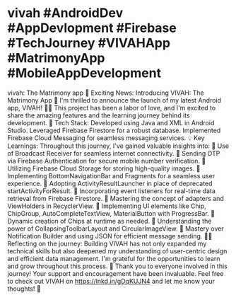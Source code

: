 # vivah #AndroidDev #AppDevlopment #Firebase #TechJourney #VIVAHApp #MatrimonyApp #MobileAppDevelopment
vivah: The Matrimony app
🚀 Exciting News: Introducing VIVAH: The Matrimony App 🎉
I'm thrilled to announce the launch of my latest Android app, VIVAH! 📱✨ This project has been a labor of love, and I'm excited to share the amazing features and the learning journey behind its development.
🔧 Tech Stack:
Developed using Java and XML in Android Studio.
Leveraged Firebase Firestore for a robust database.
Implemented Firebase Cloud Messaging for seamless messaging services.
💡 Key Learnings:
Throughout this journey, I've gained valuable insights into:
🔗 Use of Broadcast Receiver for seamless internet connectivity.
📲 Sending OTP via Firebase Authentication for secure mobile number verification.
📁 Utilizing Firebase Cloud Storage for storing high-quality images.
🔄 Implementing BottomNavigationBar and Fragments for a seamless user experience.
🔄 Adopting ActivityResultLauncher in place of deprecated startActivityForResult.
🔄 Incorporating event listeners for real-time data retrieval from Firebase Firestore.
🔄 Mastering the concept of adapters and ViewHolders in RecyclerView.
🔄 Implementing UI elements like Chip, ChipGroup, AutoCompleteTextView, MaterialButton with ProgressBar.
🔄 Dynamic creation of Chips at runtime as needed.
🔄 Understanding the power of CollapsingToolbarLayout and CircularImageView.
🔄 Mastery over Notification Builder and using JSON for efficient message sending.
👨‍💻 Reflecting on the journey:
Building VIVAH has not only expanded my technical skills but also deepened my understanding of user-centric design and efficient data management. I'm grateful for the opportunities to learn and grow throughout this process.
🙌 Thank you to everyone involved in this journey! Your support and encouragement have been invaluable.
Feel free to check out VIVAH on https://lnkd.in/gDqKUJN4 and let me know your thoughts! 🌟
